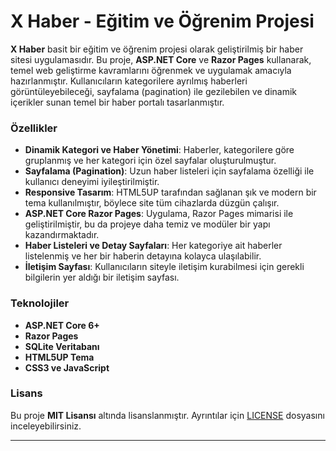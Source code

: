 # X Haber - Eğitim ve Öğrenim Projesi

**X Haber** basit bir eğitim ve öğrenim projesi olarak geliştirilmiş bir haber sitesi uygulamasıdır. Bu proje, **ASP.NET Core** ve **Razor Pages** kullanarak, temel web geliştirme kavramlarını öğrenmek ve uygulamak amacıyla hazırlanmıştır. Kullanıcıların kategorilere ayrılmış haberleri görüntüleyebileceği, sayfalama (pagination) ile gezilebilen ve dinamik içerikler sunan temel bir haber portalı tasarlanmıştır.

### Özellikler
- **Dinamik Kategori ve Haber Yönetimi**: Haberler, kategorilere göre gruplanmış ve her kategori için özel sayfalar oluşturulmuştur.
- **Sayfalama (Pagination)**: Uzun haber listeleri için sayfalama özelliği ile kullanıcı deneyimi iyileştirilmiştir.
- **Responsive Tasarım**: HTML5UP tarafından sağlanan şık ve modern bir tema kullanılmıştır, böylece site tüm cihazlarda düzgün çalışır.
- **ASP.NET Core Razor Pages**: Uygulama, Razor Pages mimarisi ile geliştirilmiştir, bu da projeye daha temiz ve modüler bir yapı kazandırmaktadır.
- **Haber Listeleri ve Detay Sayfaları**: Her kategoriye ait haberler listelenmiş ve her bir haberin detayına kolayca ulaşılabilir.
- **İletişim Sayfası**: Kullanıcıların siteyle iletişim kurabilmesi için gerekli bilgilerin yer aldığı bir iletişim sayfası.

### Teknolojiler
- **ASP.NET Core 6+**
- **Razor Pages**
- **SQLite Veritabanı**
- **HTML5UP Tema**
- **CSS3 ve JavaScript**

### Lisans
Bu proje **MIT Lisansı** altında lisanslanmıştır. Ayrıntılar için [LICENSE](LICENSE) dosyasını inceleyebilirsiniz.

---

